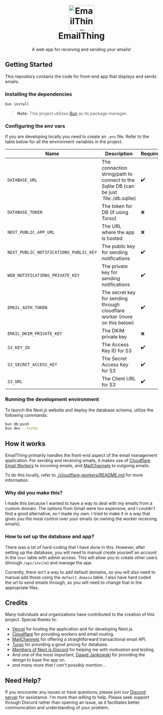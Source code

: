 <h1 align="center">
  <a href="https://emailthing.xyz/home" target="_blank">
    <img src="https://emailthing.xyz/logo.png" alt="EmailThing Logo" width="84">
  </a>
  <br>
  EmailThing
</h1>

<p align="center">A web app for receiving and sending your emails!</p>

## Getting Started

This repository contains the code for front-end app that displays and sends emails.

### Installing the dependencies

```sh
bun install
```

> **Note**: This project utilizes [Bun](https://bun.sh) as its package manager.

### Configuring the env vars

If you are developing locally you need to create an `.env` file. Refer to the table below for all the environment variables in the project.


| Name                                   | Description                                                                              | Required? |
| -------------------------------------- | ---------------------------------------------------------------------------------------- | --------- |
| `DATABASE_URL`                         | The connection string/path to connect to the Sqlite DB (can be just `file:./db.sqlite)   | ✔️        |
| `DATABASE_TOKEN`                       | The token for DB (if using Turso)                                                        | ❌        |
| `NEXT_PUBLIC_APP_URL`                  | The URL where the app is hosted                                                          | ❌        |
| `NEXT_PUBLIC_NOTIFICATIONS_PUBLIC_KEY` | The public key for sending notifications                                                 | ✔️        |
| `WEB_NOTIFICATIONS_PRIVATE_KEY`        | The private key for sending notifications                                                | ✔️        |
| `EMAIL_AUTH_TOKEN`                     | The secret key for sending through cloudflare worker (more on this below)                | ✔️        |
| `EMAIL_DKIM_PRIVATE_KEY`               | The DKIM private key                                                                     | ❌        |
| `S3_KEY_ID`                            | The Access Key ID for S3                                                                 | ✔️        |
| `S3_SECRET_ACCESS_KEY`                 | The Secret Access Key for S3                                                             | ✔️        |
| `S3_URL`                               | The Client URL for S3                                                                    | ✔️        |

### Running the development environment

To launch the Next.js website and deploy the database schema, utilize the following commands:

```sh
bun db:push
bun dev --turbo
```

## How it works

EmailThing primarily handles the front-end aspect of the email management application. For sending and receiving emails, it makes use of [Cloudflare Email Workers](https://developers.cloudflare.com/email-routing/email-workers/) to incoming emails, and [MailChannels](https://blog.cloudflare.com/sending-email-from-workers-with-mailchannels) to outgoing emails.

To do this locally, refer to [./cloudflare-workers/README.md](./cloudflare-workers/README.md) for more information.

### Why did you make this?

I made this because I wanted to have a way to deal with my emails from a custom domain. The options from Gmail were too expensive, and I couldn't find a good alternative, so I made my own. I tried to make it in a way that gives you the most control over your emails (ie owning the worker receiving emails).

### How to set up the database and app?

There was a lot of hard-coding that I have done in this. However, after setting up the database, you will need to manual create yourself an account in the `User` table with admin access. This will allow you to create other users (through `/api/invite`) and manage the app. 

Currently, there isn't a way to add default domains, so you will also need to manual add those using the `default_domain` table. I also have hard coded the url to send emails through, so you will need to change that in the appropriate files.

## Credits

Many individuals and organizations have contributed to the creation of this project. Special thanks to:

* [Vercel](https://vercel.com) for hosting the application and for developing Next.js.
* [Cloudflare](https://cloudflare.com) for providing workers and email routing.
* [MailChannels](https://mailchannels.com) for offering a straightforward transactional email API.
* [Turso](https://turso.tech) for providing a good pricing for database.
* [Members of Next.js Discord](https://discord.gg/NextJS) for helping me with motivation and testing.
* And one of the most important, [Dawid Jankowski](https://dribbble.com/shots/15142673-E-mail-Client-Inbox-Dark-Mode) for providing the design to base the app on.
* *and many more that I can't possibly mention...*

## Need Help?

If you encounter any issues or have questions, please join our [Discord server](https://discord.gg/GT9Q2Yz4VS) for assistance. I'm more than willing to help. Please seek support through Discord rather than opening an issue, as it facilitates better communication and understanding of your problem.

